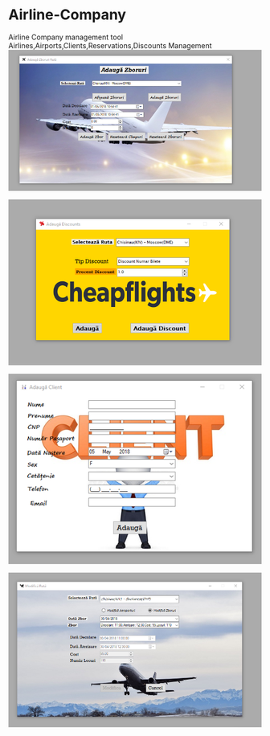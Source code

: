# Airline-Company
Airline Company management tool
 Airlines,Airports,Clients,Reservations,Discounts Management
![Screenshot](Screenshot_18.png)

![Screenshot](adaudisco.png) 

![Screenshot](adaugaclient.png)	

![Screenshot](modificarezbor.png)

